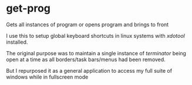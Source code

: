# get-prog
Gets all instances of program or opens program and brings to front

I use this to setup global keyboard shortcuts in linux systems with _xdotool_ installed.

The original purpose was to maintain a single instance of _terminator_ being open at a time as all borders/task bars/menus had been removed.

But I repurposed it as a general application to access my full suite of windows while in fullscreen mode
